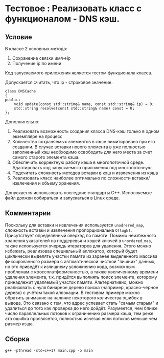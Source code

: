 # Тестовое : Реализовать класс с функционалом - DNS кэш. 

## Условие

В классе 2 основных метода:

1. Сохранение связки имя->ip
2. Получение ip по имени 

Код запускаемого приложения является тестом функционала класса.

Допускается считать, что ip - строковое значение.

    class DNSCache
    {
    public:
        void update(const std::string& name, const std::string& ip) = 0;
        std::string resolve(const std::string& name) const = 0;
    };

Дополнительно:

1. Реализовать возможность создания класса DNS-кэш только в одном экземпляре на процесс
2. Количество сохраняемых элементов в кэше лимитировано при его создании. В случае вставки нового элемента в уже полностью заполненный кэш необходимо освободить для него места за счет самого старого элемента кэша.
3. Обеспечить корректную работу кэша в многопоточной среде. Адаптировать код запускаемого приложения под многопоточную.
4. Подсчитать сложность методов вставки в кэш и извлечения из кэша
5. Реализовать класс наиболее оптимально по сложности вставки/извлечения и объему хранения.

Допускается использовать последние стандарты C++.
Исполняемые файл должен собираться и запускаться в Linux среде.

## Комментарии

Поскольку для вставки и извлечения используется `unodrered_map`, сложность вставки и извлечения пропорциональна `O(logN)`.
Присутствует определённый оверхэд по памяти. Помимо неизбежного хранения указателей на поддеревья и хэшей ключей в `unordered_map`, также используется очередь итераторов для удаления. Этого можно избежать, реализовав специальный аллокатор, который будет циклически выделять участки памяти из заранее выделенного массива фиксированного размера с автоматической чисткой "лишних" данных, но это приведёт к излишнему усложнению кода, возможным проблемам с кроссплатформенностью, а также увеличенному времени удаления элемента, т.к. придётся выполнять поиск элемента, которому принадлежит удаляемый участок памяти. Альтернативно, можно реализовать с нуля бинарное дерево поиска (например, красно-чёрное дерево) с учётом такой аллокации.
В тестовом примере можно обратить внимание на наличие некоторого количества ошибок в выводе. Это связано с тем, что адрес успевает стать "самым старым" и удалиться до того как проверка до него дойдёт. Разумеется, чем ближе число параллельных потоков к ограничению размера кэша, тем реже эта ошибка проявляется, полностью исчезая если потоков меньше чем размер кэша.

## Сборка

    g++ -pthread -std=c++17 main.cpp -o main